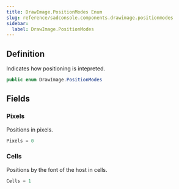 ```yaml
---
title: DrawImage.PositionModes Enum
slug: reference/sadconsole.components.drawimage.positionmodes
sidebar:
  label: DrawImage.PositionModes
---
```

## Definition

Indicates how positioning is intepreted.

```csharp title="C#"
public enum DrawImage.PositionModes
```


## Fields

### Pixels

Positions in pixels.

```csharp title="C#"
Pixels = 0
```

### Cells

Positions by the font of the host in cells.

```csharp title="C#"
Cells = 1
```